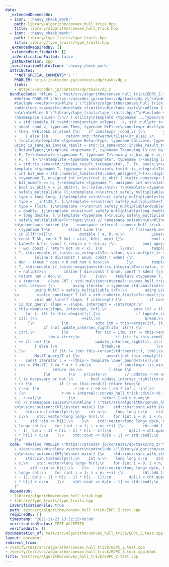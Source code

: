 ```yaml
---
data:
  _extendedDependsOn:
  - icon: ':heavy_check_mark:'
    path: library/algorithm/convex_hull_trick.hpp
    title: library/algorithm/convex_hull_trick.hpp
  - icon: ':heavy_check_mark:'
    path: library/type_traits/type_traits.hpp
    title: library/type_traits/type_traits.hpp
  _extendedRequiredBy: []
  _extendedVerifiedWith: []
  _isVerificationFailed: false
  _pathExtension: cpp
  _verificationStatusIcon: ':heavy_check_mark:'
  attributes:
    '*NOT_SPECIAL_COMMENTS*': ''
    PROBLEM: https://atcoder.jp/contests/dp/tasks/dp_z
    links:
    - https://atcoder.jp/contests/dp/tasks/dp_z
  bundledCode: "#line 1 \"test/src/algorithm/convex_hull_trick/EDPC_Z.test.cpp\"\n\
    #define PROBLEM \"https://atcoder.jp/contests/dp/tasks/dp_z\"\n\n#include <iostream>\n\
    #include <vector>\n\n#line 1 \"library/algorithm/convex_hull_trick.hpp\"\n\n\n\
    \n#include <cassert>\n#include <limits>\n#include <set>\n\n#line 1 \"library/type_traits/type_traits.hpp\"\
    \n\n\n\n#line 5 \"library/type_traits/type_traits.hpp\"\n#include <type_traits>\n\
    \nnamespace suisen {\n// ! utility\ntemplate <typename ...Types>\nusing constraints_t\
    \ = std::enable_if_t<std::conjunction_v<Types...>, std::nullptr_t>;\ntemplate\
    \ <bool cond_v, typename Then, typename OrElse>\nconstexpr decltype(auto) constexpr_if(Then&&\
    \ then, OrElse&& or_else) {\n    if constexpr (cond_v) {\n        return std::forward<Then>(then);\n\
    \    } else {\n        return std::forward<OrElse>(or_else);\n    }\n}\n\n// !\
    \ function\ntemplate <typename ReturnType, typename Callable, typename ...Args>\n\
    using is_same_as_invoke_result = std::is_same<std::invoke_result_t<Callable, Args...>,\
    \ ReturnType>;\ntemplate <typename F, typename T>\nusing is_uni_op = is_same_as_invoke_result<T,\
    \ F, T>;\ntemplate <typename F, typename T>\nusing is_bin_op = is_same_as_invoke_result<T,\
    \ F, T, T>;\n\ntemplate <typename Comparator, typename T>\nusing is_comparator\
    \ = std::is_same<std::invoke_result_t<Comparator, T, T>, bool>;\n\n// ! integral\n\
    template <typename T, typename = constraints_t<std::is_integral<T>>>\nconstexpr\
    \ int bit_num = std::numeric_limits<std::make_unsigned_t<T>>::digits;\ntemplate\
    \ <typename T, unsigned int n>\nstruct is_nbit { static constexpr bool value =\
    \ bit_num<T> == n; };\ntemplate <typename T, unsigned int n>\nstatic constexpr\
    \ bool is_nbit_v = is_nbit<T, n>::value;\n\n// ?\ntemplate <typename T>\nstruct\
    \ safely_multipliable {};\ntemplate <>\nstruct safely_multipliable<int> { using\
    \ type = long long; };\ntemplate <>\nstruct safely_multipliable<long long> { using\
    \ type = __int128_t; };\ntemplate <>\nstruct safely_multipliable<float> { using\
    \ type = float; };\ntemplate <>\nstruct safely_multipliable<double> { using type\
    \ = double; };\ntemplate <>\nstruct safely_multipliable<long double> { using type\
    \ = long double; };\ntemplate <typename T>\nusing safely_multipliable_t = typename\
    \ safely_multipliable<T>::type;\n\n} // namespace suisen\n\n\n#line 9 \"library/algorithm/convex_hull_trick.hpp\"\
    \n\nnamespace suisen {\n    namespace internal::convex_hull_trick {\n        template\
    \ <typename T>\n        struct Line {\n            // f(x)=ax+b,m=max{x|f=argmin_{f'\
    \ in S}{f'(x)}}\n            mutable T a, b, m;\n            Line(const T &a,\
    \ const T &b, const T &m) : a(a), b(b), m(m) {}\n            bool operator<(const\
    \ Line<T> &rhs) const { return a < rhs.a; }\n            bool operator<(const\
    \ T &x) const { return not (m < x); }\n        };\n\n        template <typename\
    \ T, std::enable_if_t<std::is_integral<T>::value, std::nullptr_t> = nullptr>\n\
    \        inline T div(const T &num, const T &den) {\n            return num /\
    \ den - ((num ^ den) < 0 and num % den);\n        }\n        template <typename\
    \ T, std::enable_if_t<std::negation<std::is_integral<T>>::value, std::nullptr_t>\
    \ = nullptr>\n        inline T div(const T &num, const T &den) {\n           \
    \ return num / den;\n        }\n    }\n\n    template <typename T, bool is_min_query\
    \ = true>\n    class CHT : std::multiset<internal::convex_hull_trick::Line<T>,\
    \ std::less<>> {\n        using iterator = typename std::multiset<internal::convex_hull_trick::Line<T>>::iterator;\n\
    \        using MultT = safely_multipliable_t<T>;\n        using Line = internal::convex_hull_trick::Line<T>;\n\
    \n        static constexpr T inf = std::numeric_limits<T>::max();\n    public:\n\
    \        void add_line(T slope, T intercept) {\n            if constexpr (not\
    \ is_min_query) slope = -slope, intercept = -intercept;\n            auto it =\
    \ this->emplace(slope, intercept, inf);\n            auto itl = it;\n        \
    \    for (; itl != this->begin();) {\n                if (update_intersec_right(--itl,\
    \ it)) {\n                    ++itl;\n                    break;\n           \
    \     }\n            }\n            auto itm = this->erase(itl, it), itr = std::next(itm);\n\
    \            if (not update_intersec_right(itm, itr)) {\n                update_intersec_right(--itm,\
    \ itr);\n            }\n            for (it = itm; itr != this->end();) {\n  \
    \              itm = itr++;\n                if (itr != this->end() and itm->m\
    \ <= itr->m) {\n                    update_intersec_right(it, itr);\n        \
    \        } else {\n                    break;\n                }\n           \
    \ }\n            if (it != itm) this->erase(std::next(it), itm);\n        }\n\n\
    \        MultT query(T x) {\n            assert(not this->empty());\n        \
    \    const iterator l = --(this-> template lower_bound<T>(x));\n            auto\
    \ res = (MultT) l->a * x + l->b;\n            if constexpr (is_min_query) {\n\
    \                return res;\n            } else {\n                return -res;\n\
    \            }\n        }\n    private:\n        // updates r->m and returns whether\
    \ l is necessary or not.\n        bool update_intersec_right(iterator l, iterator\
    \ r) {\n            if (r == this->end()) return true;\n            if (l->a ==\
    \ r->a) {\n                r->m = r->b <= l->b ? inf : -inf;\n            } else\
    \ {\n                r->m = internal::convex_hull_trick::div(r->b - l->b, l->a\
    \ - r->a);\n            }\n            return l->m > r->m;\n        }\n    };\n\
    \n} // namespace suisen\n\n\n#line 7 \"test/src/algorithm/convex_hull_trick/EDPC_Z.test.cpp\"\
    \n\nusing suisen::CHT;\n\nint main() {\n    std::ios::sync_with_stdio(false);\n\
    \    std::cin.tie(nullptr);\n    int n;\n    long long c;\n    std::cin >> n >>\
    \ c;\n    std::vector<long long> h(n);\n    for (int i = 0; i < n; ++i) {\n  \
    \      std::cin >> h[i];\n    }\n    std::vector<long long> dp(n, 0);\n    CHT<long\
    \ long> cht;\n    for (int i = 1; i < n; ++i) {\n        cht.add_line(-2 * h[i\
    \ - 1], dp[i - 1] + h[i - 1] * h[i - 1]);\n        dp[i] = cht.query(h[i]) + h[i]\
    \ * h[i] + c;\n    }\n    std::cout << dp[n - 1] << std::endl;\n    return 0;\n\
    }\n"
  code: "#define PROBLEM \"https://atcoder.jp/contests/dp/tasks/dp_z\"\n\n#include\
    \ <iostream>\n#include <vector>\n\n#include \"library/algorithm/convex_hull_trick.hpp\"\
    \n\nusing suisen::CHT;\n\nint main() {\n    std::ios::sync_with_stdio(false);\n\
    \    std::cin.tie(nullptr);\n    int n;\n    long long c;\n    std::cin >> n >>\
    \ c;\n    std::vector<long long> h(n);\n    for (int i = 0; i < n; ++i) {\n  \
    \      std::cin >> h[i];\n    }\n    std::vector<long long> dp(n, 0);\n    CHT<long\
    \ long> cht;\n    for (int i = 1; i < n; ++i) {\n        cht.add_line(-2 * h[i\
    \ - 1], dp[i - 1] + h[i - 1] * h[i - 1]);\n        dp[i] = cht.query(h[i]) + h[i]\
    \ * h[i] + c;\n    }\n    std::cout << dp[n - 1] << std::endl;\n    return 0;\n\
    }"
  dependsOn:
  - library/algorithm/convex_hull_trick.hpp
  - library/type_traits/type_traits.hpp
  isVerificationFile: true
  path: test/src/algorithm/convex_hull_trick/EDPC_Z.test.cpp
  requiredBy: []
  timestamp: '2021-11-23 23:32:25+09:00'
  verificationStatus: TEST_ACCEPTED
  verifiedWith: []
documentation_of: test/src/algorithm/convex_hull_trick/EDPC_Z.test.cpp
layout: document
redirect_from:
- /verify/test/src/algorithm/convex_hull_trick/EDPC_Z.test.cpp
- /verify/test/src/algorithm/convex_hull_trick/EDPC_Z.test.cpp.html
title: test/src/algorithm/convex_hull_trick/EDPC_Z.test.cpp
---
```

